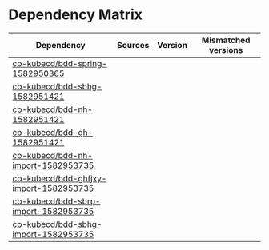 # Dependency Matrix

Dependency | Sources | Version | Mismatched versions
---------- | ------- | ------- | -------------------
[cb-kubecd/bdd-spring-1582950365](https://github.com/cb-kubecd/bdd-spring-1582950365.git) |  | []() | 
[cb-kubecd/bdd-sbhg-1582951421](https://github.com/cb-kubecd/bdd-sbhg-1582951421.git) |  | []() | 
[cb-kubecd/bdd-nh-1582951421](https://github.com/cb-kubecd/bdd-nh-1582951421.git) |  | []() | 
[cb-kubecd/bdd-gh-1582951421](https://github.com/cb-kubecd/bdd-gh-1582951421.git) |  | []() | 
[cb-kubecd/bdd-nh-import-1582953735](https://github.com/cb-kubecd/bdd-nh-import-1582953735.git) |  | []() | 
[cb-kubecd/bdd-ghfjxy-import-1582953735](https://github.com/cb-kubecd/bdd-ghfjxy-import-1582953735.git) |  | []() | 
[cb-kubecd/bdd-sbrp-import-1582953735](https://github.com/cb-kubecd/bdd-sbrp-import-1582953735.git) |  | []() | 
[cb-kubecd/bdd-sbhg-import-1582953735](https://github.com/cb-kubecd/bdd-sbhg-import-1582953735.git) |  | []() | 
